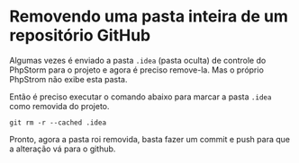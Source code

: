 # Removendo uma pasta inteira de um repositório GitHub

Algumas vezes é enviado a pasta `.idea` (pasta oculta) de controle do PhpStorm para o projeto e agora é preciso remove-la. Mas o próprio PhpStrom não exibe esta pasta.

Então é preciso executar o comando abaixo para marcar a pasta `.idea` como removida do projeto.

    git rm -r --cached .idea

Pronto, agora a pasta roi removida, basta fazer um commit e push para que a alteração vá para o github.
